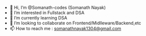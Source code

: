 - 👋 Hi, I’m @Somanath-codes (Somanath Nayak)
- 👀 I’m interested in Fullstack and DSA
- 🌱 I’m currently learning DSA
- 💞️ I’m looking to collaborate on Frontend/Midlleware/Backend,etc
- 📫 How to reach me : somanathnayak1304@gmail.com

<!---
Somanath-codes/Somanath-codes is a ✨ special ✨ repository because its `README.md` (this file) appears on your GitHub profile.
You can click the Preview link to take a look at your changes.
--->
